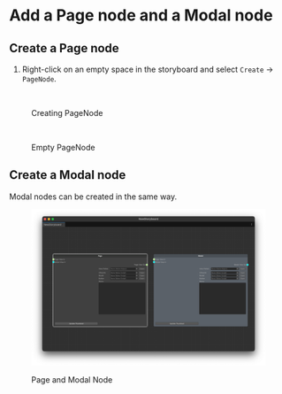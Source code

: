 # Add a Page node and a Modal node

## Create a Page node

1. Right-click on an empty space in the storyboard and select `Create` -> `PageNode`.

<figure><img src="../../../../.gitbook/assets/Storyboard4.png" alt=""><figcaption><p>Creating PageNode</p></figcaption></figure>

<figure><img src="../../../../.gitbook/assets/Storyboard3.png" alt=""><figcaption><p>Empty PageNode</p></figcaption></figure>

## Create a Modal node

Modal nodes can be created in the same way.

<figure><img src="../../../.gitbook/assets/Storyboard2.png" alt=""><figcaption><p>Page and Modal Node</p></figcaption></figure>
